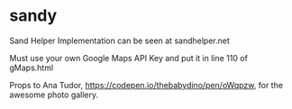 # sandy
Sand Helper
Implementation can be seen at sandhelper.net

Must use your own Google Maps API Key and put it in line 110 of gMaps.html
<script async defer src="https://maps.googleapis.com/maps/api/js?key=YOUR_API_KEY_HERE&callback=initMap"> </script>

Props to Ana Tudor, https://codepen.io/thebabydino/pen/oWqpzw, for the awesome photo gallery.       
